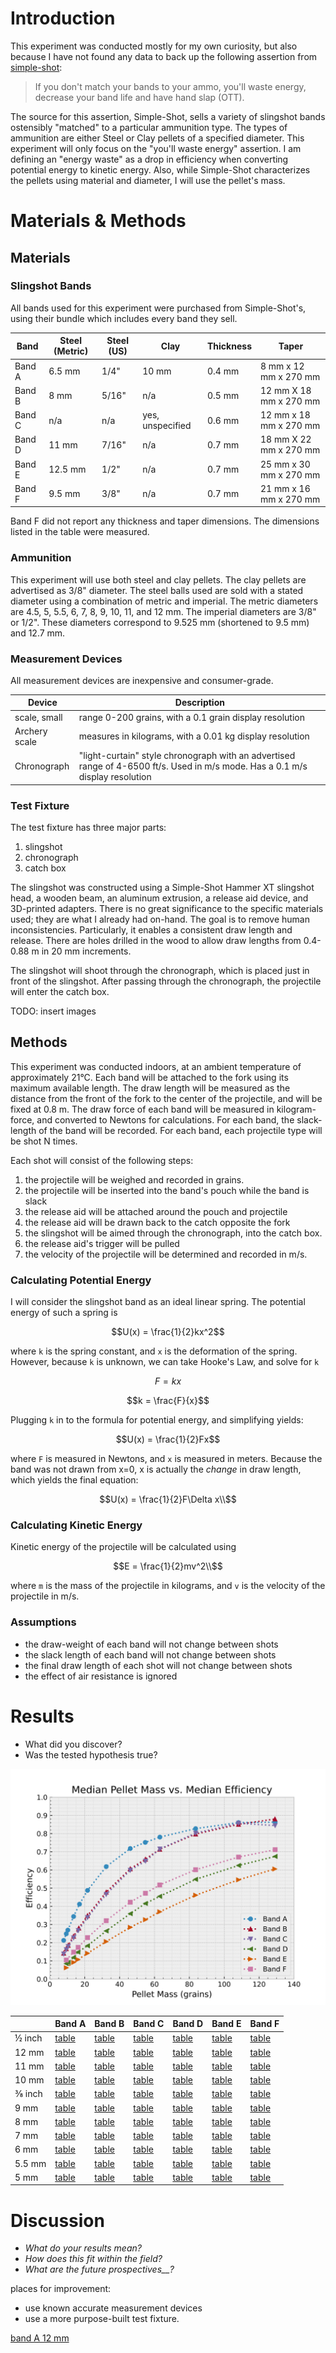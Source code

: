 # Introduction

This experiment was conducted mostly for my own curiosity, but also because I have not found any data to back up the following assertion from [simple-shot](https://simple-shot.com/blogs/news/match-slingshot-band-sets-to-ammo):

> If you don't match your bands to your ammo, you'll waste energy, decrease your band life and have hand slap (OTT).

The source for this assertion, Simple-Shot, sells a variety of slingshot bands ostensibly "matched" to a particular ammunition type. The types of ammunition are either Steel or Clay pellets of a specified diameter. This experiment will only focus on the "you'll waste energy" assertion. I am defining an "energy waste" as a drop in efficiency when converting potential energy to kinetic energy. Also, while Simple-Shot characterizes the pellets using material and diameter, I will use the pellet's mass.

# Materials & Methods

## Materials

### Slingshot Bands

All bands used for this experiment were purchased from Simple-Shot's, using their bundle which includes every band they sell.

| Band   | Steel (Metric) | Steel (US) | Clay             | Thickness | Taper                  |
| ------ | -------------- | ---------- | ---------------- | --------- | ---------------------- |
| Band A | 6.5 mm         | 1/4"       | 10 mm            | 0.4 mm    | 8 mm x 12 mm x 270 mm  |
| Band B | 8 mm           | 5/16"      | n/a              | 0.5 mm    | 12 mm X 18 mm x 270 mm |
| Band C | n/a            | n/a        | yes, unspecified | 0.6 mm    | 12 mm x 18 mm x 270 mm |
| Band D | 11 mm          | 7/16"      | n/a              | 0.7 mm    | 18 mm X 22 mm x 270 mm |
| Band E | 12.5 mm        | 1/2"       | n/a              | 0.7 mm    | 25 mm x 30 mm x 270 mm |
| Band F | 9.5 mm         | 3/8"       | n/a              | 0.7 mm    | 21 mm x 16 mm x 270 mm |

Band F did not report any thickness and taper dimensions. The dimensions listed in the table were measured.

### Ammunition

This experiment will use both steel and clay pellets. The clay pellets are advertised as 3/8" diameter. The steel balls used are sold with a stated diameter using a combination of metric and imperial. The metric diameters are 4.5, 5, 5.5, 6, 7, 8, 9, 10, 11, and 12 mm. The imperial diameters are 3/8" or 1/2". These diameters correspond to 9.525 mm (shortened to 9.5 mm) and 12.7 mm.

### Measurement Devices

All measurement devices are inexpensive and consumer-grade.

| Device        | Description                                                                                                                   |
| ------------- | ----------------------------------------------------------------------------------------------------------------------------- |
| scale, small  | range 0-200 grains, with a 0.1 grain display resolution                                                                       |
| Archery scale | measures in kilograms, with a 0.01 kg display resolution                                                                      |
| Chronograph   | "light-curtain" style chronograph with an advertised range of 4-6500 ft/s. Used in m/s mode. Has a 0.1 m/s display resolution |

### Test Fixture

The test fixture has three major parts:

1. slingshot
2. chronograph
3. catch box

The slingshot was constructed using a Simple-Shot Hammer XT slingshot head, a wooden beam, an aluminum extrusion, a release aid device, and 3D-printed adapters. There is no great significance to the specific materials used; they are what I already had on-hand. The goal is to remove human inconsistencies. Particularly, it enables a consistent draw length and release. There are holes drilled in the wood to allow draw lengths from 0.4-0.88 m in 20 mm increments.

The slingshot will shoot through the chronograph, which is placed just in front of the slingshot. After passing through the chronograph, the projectile will enter the catch box.

TODO: insert images

## Methods

This experiment was conducted indoors, at an ambient temperature of approximately 21°C. Each band will be attached to the fork using its maximum available length. The draw length will be measured as the distance from the front of the fork to the center of the projectile, and will be fixed at 0.8 m. The draw force of each band will be measured in kilogram-force, and converted to Newtons for calculations. For each band, the slack-length of the band will be recorded. For each band, each projectile type will be shot N times.

Each shot will consist of the following steps:

1. the projectile will be weighed and recorded in grains.
2. the projectile will be inserted into the band's pouch while the band is slack
3. the release aid will be attached around the pouch and projectile
4. the release aid will be drawn back to the catch opposite the fork
5. the slingshot will be aimed through the chronograph, into the catch box.
6. the release aid's trigger will be pulled
7. the velocity of the projectile will be determined and recorded in m/s.

### Calculating Potential Energy

I will consider the slingshot band as an ideal linear spring. The potential energy of such a spring is

```math
U(x) = \frac{1}{2}kx^2
```

where `k` is the spring constant, and `x` is the deformation of the spring. However, because `k` is unknown, we can take Hooke's Law, and solve for `k`

```math
F = kx
```

```math
k = \frac{F}{x}
```

Plugging `k` in to the formula for potential energy, and simplifying yields:

```math
U(x) = \frac{1}{2}Fx
```

where `F` is measured in Newtons, and `x` is measured in meters. Because the band was not drawn from x=0, x is actually the _change_ in draw length, which yields the final equation:

```math
U(x) = \frac{1}{2}F\Delta x\\
```

### Calculating Kinetic Energy

Kinetic energy of the projectile will be calculated using

```math
E = \frac{1}{2}mv^2\\
```

where `m` is the mass of the projectile in kilograms, and `v` is the velocity of the projectile in m/s.

### Assumptions

- the draw-weight of each band will not change between shots
- the slack length of each band will not change between shots
- the final draw length of each shot will not change between shots
- the effect of air resistance is ignored

# Results

- What did you discover?
- Was the tested hypothesis true?

![test](charts/median_mass_vs_efficiency.svg)

|        | Band A                                         | Band B                                         | Band C                                         | Band D                                         | Band E                                         | Band F                                         |
| ------ | ---------------------------------------------- | ---------------------------------------------- | ---------------------------------------------- | ---------------------------------------------- | ---------------------------------------------- | ---------------------------------------------- |
| ½ inch | [table](tables\band-a-1-2-inch-steel-stats.md) | [table](tables\band-b-1-2-inch-steel-stats.md) | [table](tables\band-c-1-2-inch-steel-stats.md) | [table](tables\band-d-1-2-inch-steel-stats.md) | [table](tables\band-e-1-2-inch-steel-stats.md) | [table](tables\band-f-1-2-inch-steel-stats.md) |
| 12 mm  | [table](tables\band-a-12-mm-steel-stats.md)    | [table](tables\band-b-12-mm-steel-stats.md)    | [table](tables\band-c-12-mm-steel-stats.md)    | [table](tables\band-d-12-mm-steel-stats.md)    | [table](tables\band-e-12-mm-steel-stats.md)    | [table](tables\band-f-12-mm-steel-stats.md)    |
| 11 mm  | [table](tables\band-a-11-mm-steel-stats.md)    | [table](tables\band-b-11-mm-steel-stats.md)    | [table](tables\band-c-11-mm-steel-stats.md)    | [table](tables\band-d-11-mm-steel-stats.md)    | [table](tables\band-e-11-mm-steel-stats.md)    | [table](tables\band-f-11-mm-steel-stats.md)    |
| 10 mm  | [table](tables\band-a-10-mm-steel-stats.md)    | [table](tables\band-b-10-mm-steel-stats.md)    | [table](tables\band-c-10-mm-steel-stats.md)    | [table](tables\band-d-10-mm-steel-stats.md)    | [table](tables\band-e-10-mm-steel-stats.md)    | [table](tables\band-f-10-mm-steel-stats.md)    |
| ⅜ inch | [table](tables\band-a-3-8-inch-steel-stats.md) | [table](tables\band-b-3-8-inch-steel-stats.md) | [table](tables\band-c-3-8-inch-steel-stats.md) | [table](tables\band-d-3-8-inch-steel-stats.md) | [table](tables\band-e-3-8-inch-steel-stats.md) | [table](tables\band-f-3-8-inch-steel-stats.md) |
| 9 mm   | [table](tables\band-a-9-mm-steel-stats.md)     | [table](tables\band-b-9-mm-steel-stats.md)     | [table](tables\band-c-9-mm-steel-stats.md)     | [table](tables\band-d-9-mm-steel-stats.md)     | [table](tables\band-e-9-mm-steel-stats.md)     | [table](tables\band-f-9-mm-steel-stats.md)     |
| 8 mm   | [table](tables\band-a-8-mm-steel-stats.md)     | [table](tables\band-b-8-mm-steel-stats.md)     | [table](tables\band-c-8-mm-steel-stats.md)     | [table](tables\band-d-8-mm-steel-stats.md)     | [table](tables\band-e-8-mm-steel-stats.md)     | [table](tables\band-f-8-mm-steel-stats.md)     |
| 7 mm   | [table](tables\band-a-7-mm-steel-stats.md)     | [table](tables\band-b-7-mm-steel-stats.md)     | [table](tables\band-c-7-mm-steel-stats.md)     | [table](tables\band-d-7-mm-steel-stats.md)     | [table](tables\band-e-7-mm-steel-stats.md)     | [table](tables\band-f-7-mm-steel-stats.md)     |
| 6 mm   | [table](tables\band-a-6-mm-steel-stats.md)     | [table](tables\band-b-6-mm-steel-stats.md)     | [table](tables\band-c-6-mm-steel-stats.md)     | [table](tables\band-d-6-mm-steel-stats.md)     | [table](tables\band-e-6-mm-steel-stats.md)     | [table](tables\band-f-6-mm-steel-stats.md)     |
| 5.5 mm | [table](tables\band-a-5-5-mm-steel-stats.md)   | [table](tables\band-b-5-5-mm-steel-stats.md)   | [table](tables\band-c-5-5-mm-steel-stats.md)   | [table](tables\band-d-5-5-mm-steel-stats.md)   | [table](tables\band-e-5-5-mm-steel-stats.md)   | [table](tables\band-f-5-5-mm-steel-stats.md)   |
| 5 mm   | [table](tables\band-a-5-mm-steel-stats.md)     | [table](tables\band-b-5-mm-steel-stats.md)     | [table](tables\band-c-5-mm-steel-stats.md)     | [table](tables\band-d-5-mm-steel-stats.md)     | [table](tables\band-e-5-mm-steel-stats.md)     | [table](tables\band-f-5-mm-steel-stats.md)     |

# Discussion

- _What do your results mean?_
- _How does this fit within the field?_
- *What are the future* *prospectives\_\_?*

places for improvement:

- use known accurate measurement devices
- use a more purpose-built test fixture.

[band A 12 mm](tables/band_A_12%20mm%20steel_stats.md)
